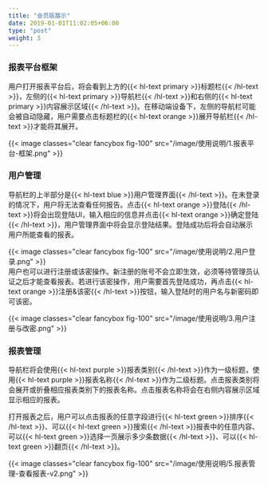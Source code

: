 ```yaml
---
title: "会员版展示"
date: 2019-01-01T11:02:05+06:00
type: "post"
weight: 3
---
```

  
### 报表平台框架  

用户打开报表平台后，将会看到上方的{{< hl-text primary >}}标题栏{{< /hl-text >}}，左侧的{{< hl-text primary >}}导航栏{{< /hl-text >}}和右侧的{{< hl-text primary >}}内容展示区域{{< /hl-text >}}。在移动端设备下，左侧的导航栏可能会被自动隐藏，用户需要点击标题栏的{{< hl-text orange >}}展开导航栏{{< /hl-text >}}才能将其展开。  

{{< image classes="clear fancybox fig-100" src="/image/使用说明/1.报表平台-框架.png" >}}  
  
  
### 用户管理

导航栏的上半部分是{{< hl-text blue >}}用户管理界面{{< /hl-text >}}。在未登录的情况下，用户将无法查看任何报告。点击{{< hl-text orange >}}登陆{{< /hl-text >}}将会出现登陆UI，输入相应的信息并点击{{< hl-text orange >}}确定登陆{{< /hl-text >}}，用户管理界面中将会显示登陆结果。登陆成功后将会自动展示用户所能查看的报表。   

{{< image classes="clear fancybox fig-100" src="/image/使用说明/2.用户登录.png" >}}
<br>
用户也可以进行注册或该密操作。新注册的账号不会立即生效，必须等待管理员认证之后才能查看报表。若进行该密操作，用户需要首先登陆成功，再点击{{< hl-text orange >}}注册&该密{{< /hl-text >}}按钮，输入登陆时的用户名与新密码即可该密。  

{{< image classes="clear fancybox fig-100" src="/image/使用说明/3.用户注册与改密.png" >}}  
  
  
###  报表管理

导航栏将会使用{{< hl-text purple >}}报表类别{{< /hl-text >}}作为一级标题，使用{{< hl-text purple >}}报表名称{{< /hl-text >}}作为二级标题。点击报表类别将会展开或折叠相应报表类别下的报表名称。点击报表名称将会在右侧内容展示区域显示相应的报表。  
  
打开报表之后，用户可以点击报表的任意字段进行{{< hl-text green >}}排序{{< /hl-text >}}、可以{{< hl-text green >}}搜索{{< /hl-text >}}报表中的任意内容、可以{{< hl-text green >}}选择一页展示多少条数据{{< /hl-text >}}、可以{{< hl-text green >}}翻页{{< /hl-text >}}。

{{< image classes="clear fancybox fig-100" src="/image/使用说明/5.报表管理-查看报表-v2.png" >}} 
